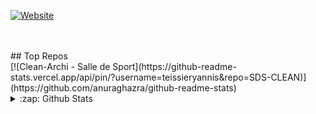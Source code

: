 [![Website](https://img.shields.io/website?label=teissieryannis.com&style=for-the-badge&logo=Tumblr&url=https%3A%2F%2Fteissieryannis.com)](https://teissieryannis.com)

<br />
<br />
## Top Repos
<br />
[![Clean-Archi - Salle de Sport](https://github-readme-stats.vercel.app/api/pin/?username=teissieryannis&repo=SDS-CLEAN)](https://github.com/anuraghazra/github-readme-stats)
<br />
<details>
  <summary>:zap: Github Stats</summary>
[![Yannis stats](https://github-readme-stats.vercel.app/api?username=TeissierYannis)](https://github.com/anuraghazra/github-readme-stats)
  
    <img align="left" alt="Yannis Github Stats" src="https://github-readme-stats-git-master.theo-coder.vercel.app/api?username=teissieryannis&show_icons=true&hide_border=true&theme=algolia" />
</details>

